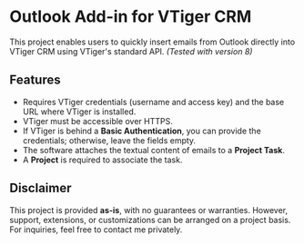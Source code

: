 # Outlook Add-in for VTiger CRM

This project enables users to quickly insert emails from Outlook directly into VTiger CRM using VTiger's standard API. *(Tested with version 8)*

## Features
- Requires VTiger credentials (username and access key) and the base URL where VTiger is installed.
- VTiger must be accessible over HTTPS.
- If VTiger is behind a **Basic Authentication**, you can provide the credentials; otherwise, leave the fields empty.
- The software attaches the textual content of emails to a **Project Task**.
- A **Project** is required to associate the task.

## Disclaimer
This project is provided **as-is**, with no guarantees or warranties. However, support, extensions, or customizations can be arranged on a project basis. For inquiries, feel free to contact me privately.